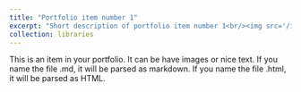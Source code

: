 ```yaml
---
title: "Portfolio item number 1"
excerpt: "Short description of portfolio item number 1<br/><img src='/images/500x300.png'>"
collection: libraries
---
```


This is an item in your portfolio. It can be have images or nice text. If you name the file .md, it will be parsed as markdown. If you name the file .html, it will be parsed as HTML. 
